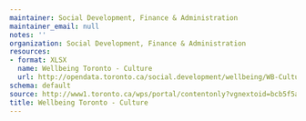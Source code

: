 ```yaml
---
maintainer: Social Development, Finance & Administration
maintainer_email: null
notes: ''
organization: Social Development, Finance & Administration
resources:
- format: XLSX
  name: Wellbeing Toronto - Culture
  url: http://opendata.toronto.ca/social.development/wellbeing/WB-Culture.xlsx
schema: default
source: http://www1.toronto.ca/wps/portal/contentonly?vgnextoid=bcb5f5a5ecaba410VgnVCM10000071d60f89RCRD&vgnextchannel=1a66e03bb8d1e310VgnVCM10000071d60f89RCRD
title: Wellbeing Toronto - Culture
---
```

